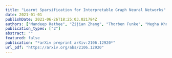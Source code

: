 ```yaml
---
title: "Learnt Sparsification for Interpretable Graph Neural Networks"
date: 2021-01-01
publishDate: 2021-06-26T18:25:03.021784Z
authors: ["Mandeep Rathee", "Zijian Zhang", "Thorben Funke", "Megha Khosla", "Avishek Anand"]
publication_types: ["2"]
abstract: ""
featured: false
publication: "*arXiv preprint arXiv:2106.12920*"
url_pdf: "https://arxiv.org/abs/2106.12920"
---
```


